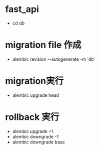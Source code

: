# fast_api
- cd db
# migration file 作成
- alembic revision --autogenerate -m 'db'
# migration実行
- alembic upgrade head
# rollback 実行
- alembic upgrade +1
- alembic downgrade -1
- alembic downgrade base